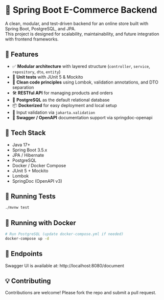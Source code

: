 # 🛒 Spring Boot E-Commerce Backend

A clean, modular, and test-driven backend for an online store built with Spring Boot, PostgreSQL, and JPA.  
This project is designed for scalability, maintainability, and future integration with frontend frameworks.

## 🚀 Features

- ✅ **Modular architecture** with layered structure (`controller`, `service`, `repository`, `dto`, `entity`)
- 🧪 **Unit tests** with JUnit 5 & Mockito
- 🧼 **Clean code principles** using Lombok, validation annotations, and DTO separation
- 🛠️ **RESTful API** for managing products and orders
- 🐘 **PostgreSQL** as the default relational database
- 📦 **Dockerized** for easy deployment and local setup
- 🔐 Input validation via `jakarta.validation`
- 🧾 **Swagger / OpenAPI** documentation support via springdoc-openapi

## 🧱 Tech Stack

- Java 17+
- Spring Boot 3.5.x
- JPA / Hibernate
- PostgreSQL
- Docker / Docker Compose
- JUnit 5 + Mockito
- Lombok
- SpringDoc (OpenAPI v3)

## 🧪 Running Tests

```bash
./mvnw test
```

## 🐳 Running with Docker

```bash
# Run PostgreSQL (update docker-compose.yml if needed)
docker-compose up -d
```

## 🔧 Endpoints

Swagger UI is available at: http://localhost:8080/document

## 💡 Contributing

Contributions are welcome! Please fork the repo and submit a pull request.
